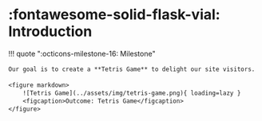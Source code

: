 # :fontawesome-solid-flask-vial: Introduction

!!! quote ":octicons-milestone-16: Milestone"

    Our goal is to create a **Tetris Game** to delight our site visitors.

    <figure markdown>
        ![Tetris Game](../assets/img/tetris-game.png){ loading=lazy }
        <figcaption>Outcome: Tetris Game</figcaption>
    </figure>
